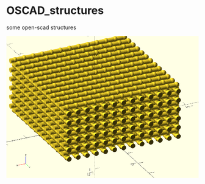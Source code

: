 # OSCAD_structures
some open-scad structures

<img src="scaffolding/[SCAF_01]-20220216.png" width="600">
